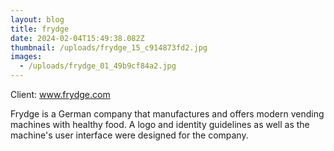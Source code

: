 ```yaml
---
layout: blog
title: frydge
date: 2024-02-04T15:49:38.082Z
thumbnail: /uploads/frydge_15_c914873fd2.jpg
images:
  - /uploads/frydge_01_49b9cf84a2.jpg
---
```

Client: www.frydge.com

Frydge is a German company that manufactures and offers modern vending machines with healthy food. A logo and identity guidelines as well as the machine's user interface were designed for the company.
